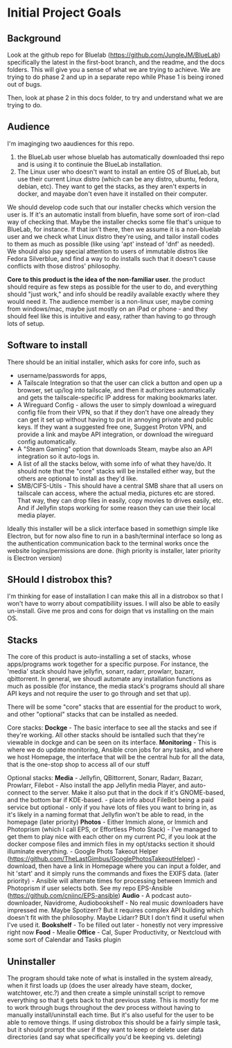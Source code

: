 # Initial Project Goals

## Background
Look at the github repo for Bluelab (https://github.com/JungleJM/BlueLab) specifically the latest in the first-boot branch, and the readme, and the docs folders. This will give you a sense of what we are trying to achieve. We are trying to do phase 2 and up in a separate repo while Phase 1 is being ironed out of bugs. 

Then, look at phase 2 in this docs folder, to try and understand what we are trying to do. 

## Audience
I'm imaginging two aaudiences for this repo. 
1) the BlueLab user whose bluelab has automatically downloaded thsi repo and is using it to continuie the BlueLab installation. 
2) The Linux user who doesn't want to install an entire OS of BlueLab, but use their current Linux distro (which can be any distro, ubuntu, fedora, debian, etc). They want to get the stacks, as they aren't experts in docker, and mayabe don't even have it installed on their computer. 

We should develop code such that our installer checks which version the user is. If it's an automatic install from bluefin, have some sort of iron-clad way of checking that. Maybe the installer checks some file that's unique to BlueLab, for instance. If that isn't there, then we assume it is a non-bluelab user and we check what Linux distro they're using, and tailor install codes to them as much as possible (like using 'apt' instead of 'dnf' as needed). We should also pay special attention to users of immutable distros like Fedora Silverblue, and find a way to do installs such that it doesn't cause conflicts with those distros' philosophy.

**Core to this product is the idea of the non-familiar user.** the product should require as few steps as possible for the user to do, and everything should "just work," and info should be readily available exactly where they would need it. The audience member is a non-linux user, maybe coming from windows/mac, maybe just mostly on an iPad or phone - and they should feel like this is intuitive and easy, rather than having to go through lots of setup.

## Software to install

There should be an initial installer, which asks for core info, such as 
-   username/passwords for apps, 
-   A Tailscale Integration so that the user can click a button and open up a browser, set up/log into tailscale, and then it authorizes automatically and gets the tailscale-specific IP address for making bookmarks later.
-   A Wireguard Config - allows the user to simply download a wireguard config file from their VPN, so that if they don't have one already they can get it set up without having to put in annoying private and public keys. If they want a suggested free one, Suggest Proton VPN, and provide a link and maybe API integration, or download the wireguard config automatically.
-   A "Steam Gaming" option that downloads Steam, maybe also an API integration so it auto-logs in. 
-   A list of all the stacks below, with some info of what they have/do. It should note that the "core" stacks will be installed either way, but the others are optional to install as they'd like.
-   SMB/CIFS-Utils - This should have a central SMB share that all users on tailscale can access, where the actual media, pictures etc are stored. That way, they can drop files in easily, copy movies to drives easily, etc. And if Jellyfin stops working for some reason they can use their local media player.

Ideally this installer will be a slick interface based in somethign simple like Electron, but for now also fine to run in a bash/terminal interface so long as the authentication communication back to the terminal works once the website logins/permissions are done. (high priority is installer, later priority is Electron version)

## SHould I distrobox this?
I'm thinking for ease of installation I can make this all in a distrobox so that I won't have to worry about compatibiliity issues. I will also be able to easily un-install. Give me pros and cons for doign that vs installing on the main OS.

## Stacks
The core of this product is auto-installing a set of stacks, whose apps/programs work together for a specific purpose. For instance, the 'media' stack should have jellyfin, sonarr, radarr, prowlarr, bazarr, qbittorrent. In general, we shoudl automate any installation functions as much as possible (for instance, the media stack's programs should all share API keys and not require the user to go through and set that up). 

There will be some "core" stacks that are essential for the product to work, and other "optional" stacks that can be installed as needed. 

Core stacks:
**Dockge** - The basic interface to see all the stacks and see if they're working. All other stacks should be isntalled such that they're viewable in dockge and can be seen on its interface.
**Monitoring** - This is where we do update monitoring, Ansible cron jobs for any tasks, and where we host Homepage, the interface that will be the central hub for all the data, that is the one-stop shop to access all of our stuff

Optional stacks:
**Media** - Jellyfin, QBittorrent, Sonarr, Radarr, Bazarr, Prowlarr, Filebot
    - Also install the app Jellyfin media Player, and auto-connect to the server. Make it also put that in the dock if it's GNOME-based, and the bottom bar if KDE-based.
    -  place info about FileBot being a paid service but optional - only if you have lots of files you want to bring in, as it's likely in a naming format that Jellyfin won't be able to read, in the homepage (later priority)
**Photos** - Either Immich alone, or Immich and Photoprism (which I call EPS, or Effortless Photo Stack)
    - I've managed to get them to play nice with each other on my current PC, if you look at the docker compose files and immich files in my opt/stacks section it should illuminate everything. 
    - Google Phots Takeout Helper (https://github.com/TheLastGimbus/GooglePhotosTakeoutHelper) - download, then have a link in Homepage where you can input a folder, and hit 'start' and it simply runs the commands and fixes the EXIFS data. (later priority)
    - Ansible will alternate times for processing between Immich and Photoprism if user selects both. See my repo EPS-Ansible (https://github.com/cniinc/EPS-ansible)
**Audio** - A podcast auto-downloader, Navidrome, Audiobookshelf
    - No real music downloaders have impressed me. Maybe Spotizerr? But it requires complex API building which doesn't fit with the philosophy. Maybe Lidarr? BUt I don't find it useful when I've used it.
**Bookshelf**
    - To be filled out later - honestly not very impressive right now
**Food** - Mealie
**Office** - Cal, Super Productivity, or Nextcloud with some sort of Calendar and Tasks plugin

## Uninstaller 

The program should take note of what is installed in the system already, when it first loads up (does the user already have steam, docker, watchtower, etc.?) and then create a simple uninstall script to remove everything so that it gets back to that previous state. This is mostly for me to work through bugs throughout the dev process without having to manually install/uninstall each time. But it's also useful for the user to be able to remove things. If using distrobox this should be a fairly simple task, but it should prompt the user if they want to keep or delete user data directories (and say what specifically you'd be keeping vs. deleting)